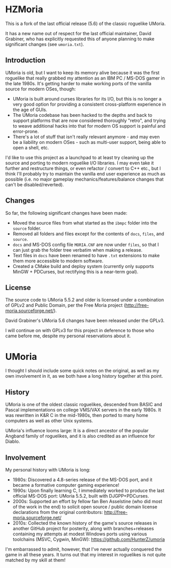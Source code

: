 # HZMoria
This is a fork of the last official release (5.6) of the classic roguelike UMoria.

It has a new name out of respect for the last official maintainer, David Grabiner, who has explicitly requested this of anyone planning to make significant changes (see `umoria.txt`).

## Introduction
UMoria is old, but I want to keep its memory alive because it was the first roguelike that really grabbed my attention as an IBM PC / MS-DOS gamer in the late 1980s. It's getting harder to make working ports of the vanilla source for modern OSes, though:
- UMoria is built around curses libraries for its I/O, but this is no longer a very good option for providing a consistent cross-platform experience in the age of GUIs.
- The UMoria codebase has been hacked to the depths and back to support platforms that are now considered thoroughly "retro", and trying to weave additional hacks into that for modern OS support is painful and error-prone.
- There's a lot of stuff that isn't really relevant anymore - and may even be a liability on modern OSes - such as multi-user support, being able to open a shell, etc.

I'd like to use this project as a launchpad to at least try cleaning up the source and porting to modern roguelike I/O libraries. I may even take it further and restructure things, or even refactor / convert to C++ etc., but I think I'll probably try to maintain the vanilla end user experience as much as possible (i.e. no major gameplay mechanics/features/balance changes that can't be disabled/reverted).

## Changes
So far, the following significant changes have been made:
- Moved the source files from what started as the `ibmpc` folder into the `source` folder.
- Removed all folders and files except for the contents of `docs`, `files`, and `source`.
- `docs` and MS-DOS config file `MORIA.CNF` are now under `files`, so that I can just grab the folder tree verbatim when making a release.
- Text files in `docs` have been renamed to have `.txt` extensions to make them more accessible to modern software.
- Created a CMake build and deploy system (currently only supports MinGW + PDCurses, but rectifying this is a near-term goal).

## License
The source code to UMoria 5.5.2 and older is licensed under a combination of GPLv2 and Public Domain, per the Free Moria project (http://free-moria.sourceforge.net/).

David Grabiner's UMoria 5.6 changes have been released under the GPLv3.

I will continue on with GPLv3 for this project in deference to those who came before me, despite my personal reservations about it.

# UMoria

I thought I should include some quick notes on the original, as well as my own involvement in it, as we both have a long history together at this point.

## History
UMoria is one of the oldest classic roguelikes, descended from BASIC and Pascal implementations on college VMS/VAX servers in the early 1980s. It was rewritten in K&R C in the mid-1980s, then ported to many home computers as well as other Unix systems.

UMoria's influence looms large: It is a direct ancestor of the popular Angband family of roguelikes, and it is also credited as an influence for Diablo.

## Involvement
My personal history with UMoria is long:
- 1980s: Discovered a 4.8-series release of the MS-DOS port, and it became a formative computer gaming experience!
- 1990s: Upon finally learning C, I immediately worked to produce the last official MS-DOS port: UMoria 5.5.2, built with DJGPP+PDCurses.
- 2000s: Supported an effort by fellow fan Ben Asselstine (who did most of the work in the end) to solicit open source / public domain license declarations from the original contributors: http://free-moria.sourceforge.net/
- 2010s: Collected the known history of the game's source releases in another GitHub project for posterity, along with branches+releases containing my attempts at modest Windows ports using various toolchains (MSVC, Cygwin, MinGW): https://github.com/HunterZ/umoria

I'm embarrassed to admit, however, that I've never actually conquered the game in all these years. It turns out that my interest in roguelikes is not quite matched by my skill at them!
